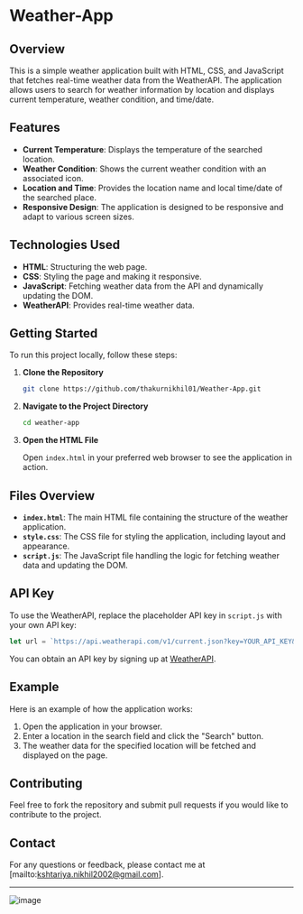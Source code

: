 # Weather-App

## Overview

This is a simple weather application built with HTML, CSS, and JavaScript that fetches real-time weather data from the WeatherAPI. The application allows users to search for weather information by location and displays current temperature, weather condition, and time/date.

## Features

- **Current Temperature**: Displays the temperature of the searched location.
- **Weather Condition**: Shows the current weather condition with an associated icon.
- **Location and Time**: Provides the location name and local time/date of the searched place.
- **Responsive Design**: The application is designed to be responsive and adapt to various screen sizes.

## Technologies Used

- **HTML**: Structuring the web page.
- **CSS**: Styling the page and making it responsive.
- **JavaScript**: Fetching weather data from the API and dynamically updating the DOM.
- **WeatherAPI**: Provides real-time weather data.

## Getting Started

To run this project locally, follow these steps:

1. **Clone the Repository**

   ```bash
   git clone https://github.com/thakurnikhil01/Weather-App.git
   ```

2. **Navigate to the Project Directory**

   ```bash
   cd weather-app
   ```

3. **Open the HTML File**

   Open `index.html` in your preferred web browser to see the application in action.

## Files Overview

- **`index.html`**: The main HTML file containing the structure of the weather application.
- **`style.css`**: The CSS file for styling the application, including layout and appearance.
- **`script.js`**: The JavaScript file handling the logic for fetching weather data and updating the DOM.

## API Key

To use the WeatherAPI, replace the placeholder API key in `script.js` with your own API key:

```javascript
let url = `https://api.weatherapi.com/v1/current.json?key=YOUR_API_KEY&q=${e}&aqi=no`
```

You can obtain an API key by signing up at [WeatherAPI](https://www.weatherapi.com/).

## Example

Here is an example of how the application works:

1. Open the application in your browser.
2. Enter a location in the search field and click the "Search" button.
3. The weather data for the specified location will be fetched and displayed on the page.

## Contributing

Feel free to fork the repository and submit pull requests if you would like to contribute to the project.

## Contact

For any questions or feedback, please contact me at [mailto:kshtariya.nikhil2002@gmail.com].

---

![image](https://github.com/user-attachments/assets/6339daf6-3208-48c4-adc8-9c33253db547)

